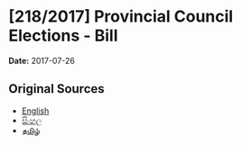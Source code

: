 # [218/2017] Provincial Council Elections - Bill

**Date:** 2017-07-26

## Original Sources

- [English](https://documents.gov.lk/view/bills/2017/7/218-2017_E.pdf)
- [සිංහල](https://documents.gov.lk/view/bills/2017/7/218-2017_S.pdf)
- [தமிழ்](https://documents.gov.lk/view/bills/2017/7/218-2017_T.pdf)
